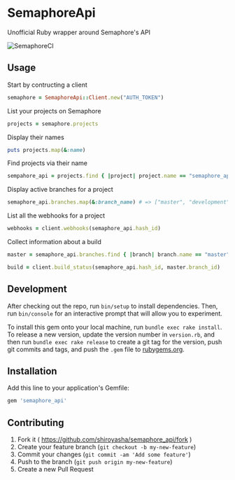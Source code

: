 # SemaphoreApi

Unofficial Ruby wrapper around Semaphore's API

![SemaphoreCI](http://fc04.deviantart.net/fs71/f/2013/081/4/d/futurama__zoidberg__banner_by_daspoony-d5yvo0t.jpg)

## Usage

Start by contructing a client

``` rb
semaphore = SemaphoreApi::Client.new("AUTH_TOKEN")
```

List your projects on Semaphore

``` rb
projects = semaphore.projects
```

Display their names

``` rb
puts projects.map(&:name)
```

Find projects via their name

``` rb
sempahore_api = projects.find { |project| project.name == "semaphore_api" }
```

Display active branches for a project

``` rb
semaphore_api.branches.map(&:branch_name) # => ["master", "development"]
```

List all the webhooks for a project

``` rb
webhooks = client.webhooks(semaphore_api.hash_id)
```

Collect information about a build

``` rb
master = semaphore_api.branches.find { |branch| branch.name == "master" }

build = client.build_status(semaphore_api.hash_id, master.branch_id)
```

## Development

After checking out the repo, run `bin/setup` to install dependencies. Then, run `bin/console` for an interactive prompt that will allow you to experiment.

To install this gem onto your local machine, run `bundle exec rake install`. To release a new version, update the version number in `version.rb`, and then run `bundle exec rake release` to create a git tag for the version, push git commits and tags, and push the `.gem` file to [rubygems.org](https://rubygems.org).

## Installation

Add this line to your application's Gemfile:

```ruby
gem 'semaphore_api'
```

## Contributing

1. Fork it ( https://github.com/shiroyasha/semaphore_api/fork )
2. Create your feature branch (`git checkout -b my-new-feature`)
3. Commit your changes (`git commit -am 'Add some feature'`)
4. Push to the branch (`git push origin my-new-feature`)
5. Create a new Pull Request
